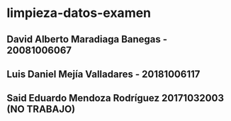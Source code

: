 # limpieza-datos-examen

## David Alberto Maradiaga Banegas - 20081006067
## Luis Daniel Mejía Valladares - 20181006117
## Said Eduardo Mendoza Rodríguez 20171032003 (NO TRABAJO)